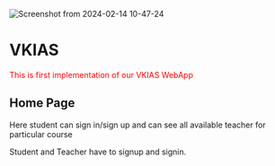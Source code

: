 ![Screenshot from 2024-02-14 10-47-24](https://github.com/vikashin/VKIAS/assets/122815498/c6897b66-8a61-449a-b422-309966c37153)

# VKIAS

  
<p style="color:red">This is first implementation of our VKIAS WebApp</p>
<h2>Home Page</h2>
<p>Here student can sign in/sign up and can see all available teacher for particular course</p>
<p>Student and Teacher have to signup and signin.</p><br><br>



